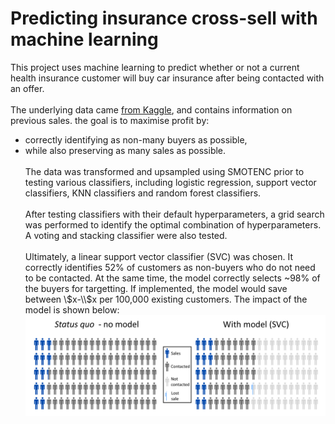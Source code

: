 # Predicting insurance cross-sell with machine learning
This project uses machine learning to predict whether or not a current health insurance customer will buy car insurance after being contacted with an offer.<br><br>
The underlying data came [from Kaggle](https://www.kaggle.com/anmolkumar/health-insurance-cross-sell-prediction), and contains information on previous sales. the goal is to maximise profit by:
* correctly identifying as non-many buyers as possible,
* while also preserving as many sales as possible.<br><br>
The data was transformed and upsampled using SMOTENC prior to testing various classifiers, including logistic regression, support vector classifiers, KNN classifiers and random forest classifiers.<br><br>
After testing classifiers with their default hyperparameters, a grid search was performed to identify the optimal combination of hyperparameters. A voting and stacking classifier were also tested.<br><br>
Ultimately, a linear support vector classifier (SVC) was chosen. It correctly identifies 52% of customers as non-buyers who do not need to be contacted. At the same time, the model correctly selects ~98% of the buyers for targetting. If implemented, the model would save between \\$x-\\$x per 100,000 existing customers. The impact of the model is shown below:
![Visualizing model impact](model_impact_infographic.png)
